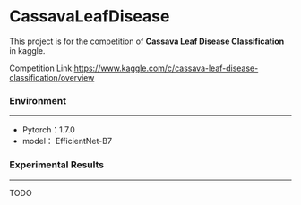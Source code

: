 # CassavaLeafDisease
This project is for the competition of **Cassava Leaf Disease Classification** in kaggle.

Competition Link:https://www.kaggle.com/c/cassava-leaf-disease-classification/overview

### Environment
***
- Pytorch：1.7.0
- model： EfficientNet-B7

### Experimental Results
***
TODO
